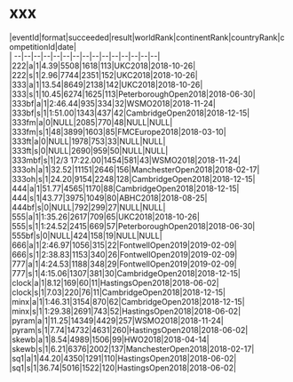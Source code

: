 # xxx


|eventId|format|succeeded|result|worldRank|continentRank|countryRank|competitionId|date|  
|	--|--|--|--|--|--|--|--|--|--|--|--|--|--|--|  
|222|a|1|4.39|5508|1618|113|UKC2018|2018-10-26|  
|222|s|1|2.96|7744|2351|152|UKC2018|2018-10-26|  
|333|a|1|13.54|8649|2138|142|UKC2018|2018-10-26|  
|333|s|1|10.45|6274|1625|113|PeterboroughOpen2018|2018-06-30|  
|333bf|a|1|2:46.44|935|334|32|WSMO2018|2018-11-24|  
|333bf|s|1|1:51.00|1343|437|42|CambridgeOpen2018|2018-12-15|  
|333fm|a|0|NULL|2085|770|48|NULL|NULL|  
|333fm|s|1|48|3899|1603|85|FMCEurope2018|2018-03-10|  
|333ft|a|0|NULL|1978|753|33|NULL|NULL|  
|333ft|s|0|NULL|2690|959|50|NULL|NULL|  
|333mbf|s|1|2/3 17:22.00|1454|581|43|WSMO2018|2018-11-24|  
|333oh|a|1|32.52|11151|2646|156|ManchesterOpen2018|2018-02-17|  
|333oh|s|1|24.20|9154|2248|128|CambridgeOpen2018|2018-12-15|  
|444|a|1|51.77|4565|1170|88|CambridgeOpen2018|2018-12-15|  
|444|s|1|43.77|3975|1049|80|ABHC2018|2018-08-25|  
|444bf|s|0|NULL|792|299|27|NULL|NULL|  
|555|a|1|1:35.26|2617|709|65|UKC2018|2018-10-26|  
|555|s|1|1:24.52|2415|669|57|PeterboroughOpen2018|2018-06-30|  
|555bf|s|0|NULL|424|158|19|NULL|NULL|  
|666|a|1|2:46.97|1056|315|22|FontwellOpen2019|2019-02-09|  
|666|s|1|2:38.83|1153|340|26|FontwellOpen2019|2019-02-09|  
|777|a|1|4:24.53|1188|348|29|FontwellOpen2019|2019-02-09|  
|777|s|1|4:15.06|1307|381|30|CambridgeOpen2018|2018-12-15|  
|clock|a|1|8.12|169|60|11|HastingsOpen2018|2018-06-02|  
|clock|s|1|7.03|220|76|11|CambridgeOpen2018|2018-12-15|  
|minx|a|1|1:46.31|3154|870|62|CambridgeOpen2018|2018-12-15|  
|minx|s|1|1:29.38|2691|743|52|HastingsOpen2018|2018-06-02|  
|pyram|a|1|11.25|14349|4429|257|WSMO2018|2018-11-24|  
|pyram|s|1|7.74|14732|4631|260|HastingsOpen2018|2018-06-02|  
|skewb|a|1|8.54|4989|1506|99|HWO2018|2018-04-14|  
|skewb|s|1|6.21|6376|2002|137|ManchesterOpen2018|2018-02-17|  
|sq1|a|1|44.20|4350|1291|110|HastingsOpen2018|2018-06-02|  
|sq1|s|1|36.74|5016|1522|120|HastingsOpen2018|2018-06-02|  
